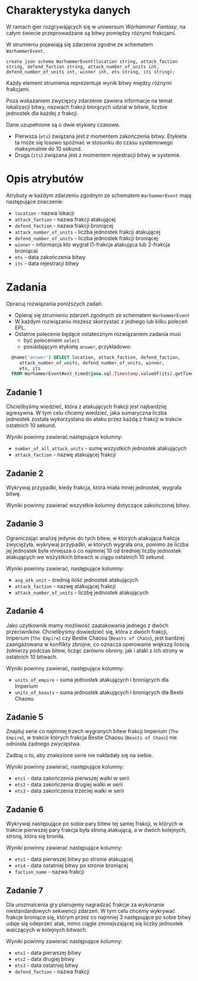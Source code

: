 # Charakterystyka danych
W ramach gier rozgrywających się w uniwersum *Warhammer Fantasy*, na całym świecie przeprowadzane są bitwy pomiędzy różnymi frakcjami. 

W strumieniu pojawiają się zdarzenia zgodne ze schematem `WarhammerEvent`.

```
create json schema WarhammerEvent(location string, attack_faction string, defend_faction string, attack_number_of_units int, defend_number_of_units int, winner int, ets string, its string);  
```

Każdy element strumienia reprezentuje wynik bitwy między różnymi frakcjami. 

Poza wskazaniem zwycięzcy zdarzenie zawiera informacje na temat lokalizacji bitwy, nazwach frakcji biorących udział w bitwie, liczbie jednostek dla każdej z frakcji.

Dane uzupełnione są o dwie etykiety czasowe.

- Pierwsza (`ets`) związana jest z momentem zakończenia bitwy.
  Etykieta ta może się losowo spóźniać w stosunku do czasu systemowego maksymalnie do 10 sekund.
- Druga (`its`) związana jest z momentem rejestracji bitwy w systemie.


# Opis atrybutów

Atrybuty w każdym zdarzeniu zgodnym ze schematem `WarhammerEvent` mają następujące znaczenie:

* `location` - nazwa lokacji
* `attack_faction` - nazwa frakcji atakującej
* `defend_faction` - nazwa frakcji broniącej
* `attack_number_of_units` - liczba jednostek frakcji atakującej
* `defend_number_of_units` - liczba jednostek frakcji broniącej
* `winner` - informacja kto wygrał (1-frakcja atakująca lub 2-frakcja broniąca)
* `ets` - data zakończenia bitwy
* `its` - data rejestracji bitwy

# Zadania
Opracuj rozwiązania poniższych zadań. 
* Opieraj się strumieniu zdarzeń zgodnych ze schematem `WarhammerEvent`
* W każdym rozwiązaniu możesz skorzystać z jednego lub kilku poleceń EPL.
* Ostatnie polecenie będące ostatecznym rozwiązaniem zadania musi 
  * być poleceniem `select` 
  * posiadającym etykietę `answer`, przykładowo:

```sql
  @name('answer') SELECT location, attack_faction, defend_faction,
     attack_number_of_units, defend_number_of_units, winner, 
     ets, its
  FROM WarhammerEvent#ext_timed(java.sql.Timestamp.valueOf(its).getTime(), 3 sec)
```

## Zadanie 1
Chcielibyśmy wiedzieć, która z atakujących frakcji jest najbardziej agresywna.
W tym celu chcemy wiedzieć, jaka sumaryczna liczba jednostek została wykorzystana do ataku przez każdą z frakcji w trakcie ostatnich 10 sekund.

Wyniki powinny zawierać następujące kolumny:
- `number_of_all_attack_units` - sumę wszystkich jednostek atakujących
- `attack_faction` - nazwę atakującej frakcji

## Zadanie 2
Wykrywaj przypadki, kiedy frakcja, która miała mniej jednostek, wygrała bitwę.

Wyniki powinny zawierać wszystkie kolumny dotyczące zakończonej bitwy.


## Zadanie 3
Ograniczając analizę jedynie do tych bitew, w których atakująca frakcja zwyciężyła, wykrywaj przypadki, w których wygrała ona, pomimo że liczba jej jednostek była mniejsza o co najmniej 10 od średniej liczby jednostek atakujących we wszystkich bitwach w ciągu ostatnich 10 sekund.

Wyniki powinny zawierać, następujące kolumny:
- `avg_atk_unit` - średnią ilość jednostek atakujących
- `attack_faction` - nazwę atakującej frakcji
- `attack_number_of_units` - liczbę jednostek atakujących


## Zadanie 4
Jako użytkownik mamy możliwość zaatakowania jednego z dwóch przeciwników. Chcielibyśmy dowiedzieć się, która z dwóch frakcji, Imperium (`The Empire`) czy Bestie Chaosu (`Beasts of Chaos`), jest bardziej zaangażowana w konflikty zbrojne, co oznacza operowanie większą ilością żołnierzy podczas bitew, licząc zarówno obrony, jak i ataki z ich strony w ostatnich 10 bitwach. 

Wyniki powinny zawierać, następujące kolumny:

- `units_of_empire` - suma jednostek atakujących i broniących dla Imperium
- `units_of_beasts` - suma jednostek atakujących i broniących dla Bestii Chaosu


## Zadanie 5

Znajduj serie co najmniej trzech wygranych bitew frakcji Imperium (`The Empire`), w trakcie których frakcja Bestie Chaosu (`Beasts of Chaos`) nie odniosła żadnego zwycięstwa.

Zadbaj o to, aby znalezione serie nie nakładały się na siebie. 

Wyniki powinny zawierać, następujące kolumny:

- `ets1` - data zakończenia pierwszej walki w serii
- `ets2` - data zakończenia drugiej walki w serii
- `ets3` - data zakończenia trzeciej walki w serii

## Zadanie 6

Wykrywaj następujące po sobie pary bitew tej samej frakcji, w których w trakcie pierwszej pary frakcja była stroną atakującą, a w dwóch kolejnych, stroną, która się broniła. 

Wyniki powinny zawierać następujące kolumny:

- `ets1` - data pierwszej bitwy po stronie atakującej
- `ets4` - data ostatniej bitwy po stronie broniącej
- `faction_name` - nazwa frakcji

## Zadanie 7

Dla urozmaicenia gry planujemy nagradzać frakcje za wykonanie niestandardowych sekwencji zdarzeń. 
W tym celu chcemy wykrywać frakcje broniące się, którym przez co najmniej 3 następujące po sobie bitwy udaje się odeprzeć atak, mimo ciągle zmniejszającej się liczby jednostek walczących w kolejnych bitwach. 

Wyniki powinny zawierać następujące kolumny:
- `ets1` - data pierwszej bitwy 
- `ets2` - data drugiej bitwy 
- `ets3` - data ostatniej bitwy 
- `defend_faction` - nazwa frakcji
